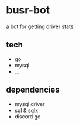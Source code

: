 # busr-bot

a bot for getting driver stats 

## tech

- go
- mysql
- ...

## dependencies

- mysql driver
- sql & sqlx
- discord go
